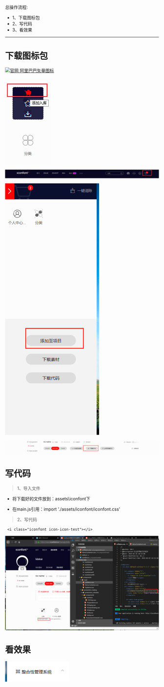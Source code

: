 总操作流程:
- 1、下载图标包
- 2、写代码
- 3、看效果

***

# 下载图标包

[![](https://img.shields.io/badge/官网-阿里巴巴矢量图标-red.svg "官网 阿里巴巴矢量图标")](https://www.iconfont.cn/manage/index?manage_type=myprojects&projectId=1124336)

![](image/17-1.png)

![](image/17-2.png)

![](image/17-3.png)

![](image/17-4.png)

# 写代码

> 1、导入文件

- 将下载好的文件放到：assets\iconfont下

- 在main.js引用：import './assets/iconfont/iconfont.css'


> 2、写代码

```
 <i class="iconfont icon-icon-test"></i>
```

![](image/17-5.png)

# 看效果

![](image/17-6.png)